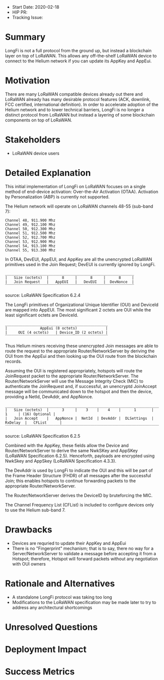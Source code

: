 - Start Date: 2020-02-18
- HIP PR: <!-- leave this empty -->
- Tracking Issue: <!-- leave this empty -->

# Summary
[summary]: #summary

LongFi is not a full protocol from the ground up, but instead a blockchain layer on top of LoRaWAN. This allows any off-the-shelf LoRaWAN device to connect to the Helium network if you can update its AppKey and AppEui.

# Motivation
[motivation]: #motivation

There are many LoRaWAN compatible devices already out there and LoRaWAN already has many desirable protocol features (ACK, downlink, FCC certified, international definition). In order to accelerate adoption of the Helium network and to lower technical barriers, LongFi is no longer a distinct protocol from LoRaWAN but instead a layering of some blockchain components on top of LoRaWAN. 


# Stakeholders
[stakeholders]: #stakeholders

* LoRaWAN device users

# Detailed Explanation
[detailed-explanation]: #detailed-explanation

This initial implementation of LongFi on LoRaWAN focuses on a single method of end-device activation: Over-the-Air Activation (OTAA). Activation by Personalization (ABP) is currently not supported.

The Helium network will operate on LoRaWAN channels 48-55 (sub-band 7):
```
Channel 48, 911.900 Mhz
Channel 49, 912.100 Mhz
Channel 50, 912.300 Mhz
Channel 51, 912.500 Mhz
Channel 52, 912.700 Mhz
Channel 53, 912.900 Mhz
Channel 54, 913.100 Mhz
Channel 55, 913.300 Mhz
```

In OTAA, DevEUI, AppEUI, and AppKey are all the unencrypted LoRaWAN primitives used in the Join Request; DevEUI is currently ignored by LongFi.

```
___________________________________________________________
|   Size (octets)  |      8     |      8     |      8     |
|   Join Request   |   AppEUI   |   DevEUI   |  DevNonce  |
‾‾‾‾‾‾‾‾‾‾‾‾‾‾‾‾‾‾‾‾‾‾‾‾‾‾‾‾‾‾‾‾‾‾‾‾‾‾‾‾‾‾‾‾‾‾‾‾‾‾‾‾‾‾‾‾‾‾‾
```
source: LoRaWAN Specification 6.2.4 

The LongFi primitives of Organizational Unique Identifier (OUI) and DeviceId are mapped into AppEUI. The most significant 2 octets are OUI while the least significant octets are DeviceId.

```
_______________________________________________
|               AppEui (8 octets)             |
|     OUI (4 octets)   | Device_ID (2 octets) |
‾‾‾‾‾‾‾‾‾‾‾‾‾‾‾‾‾‾‾‾‾‾‾‾‾‾‾‾‾‾‾‾‾‾‾‾‾‾‾‾‾‾‾‾‾‾‾
```

Thus Helium miners receiving these unencrypted Join messages are able to route the request to the appropriate Router/NetworkServer by deriving the OUI from the AppEui and then looking up the OUI route from the blockchain records.

Assuming the OUI is registered appropriately, hotspots will route the JoinRequest packet to the appropriate Router/NetworkServer. The Router/NetworkServer will use the Message Integrity Check (MIC) to authenticate the JoinRequest and, if successful, an unencryptd JoinAccept message will be communicated down to the hotspot and then the device, providing a NetId, DevAddr, and AppNonce. 

```
_______________________________________________________________________________________________
|   Size (octets)  |      3     |    3    |    4    |      1       |    1     | (16) Optional |
|   Join Accept    |   AppNonce |  NetId  | DevAddr |  DLSettings  | RxDelay  |   CFList      |
‾‾‾‾‾‾‾‾‾‾‾‾‾‾‾‾‾‾‾‾‾‾‾‾‾‾‾‾‾‾‾‾‾‾‾‾‾‾‾‾‾‾‾‾‾‾‾‾‾‾‾‾‾‾‾‾‾‾‾‾‾‾‾‾‾‾‾‾‾‾‾‾‾‾‾‾‾‾‾‾‾‾‾‾‾‾‾‾‾‾‾‾‾‾‾
```
source: LoRaWAN Specification 6.2.5 

Combined with the AppKey, these fields allow the Device and Router/NetworkServer to derive the same NwkSKey and AppSKey (LoRaWAN Specification 6.2.5). Henceforth, payloads are encrypted using NwkSkey and AppSkey (LoRaWAN Specification 4.3.3).

The DevAddr is used by LongFi to indicate the OUI and this will be part of the Frame Header Structure (FHDR) of all messages after the successful Join; this enables hotspots to continue forwarding packets to the appropriate Router/NetworkServer.

The Router/NetworkServer derives the DeviceID by bruteforcing the MIC.

The Channel Frequency List (CFList) is included to configure devices only to use the Helium sub-band 7.

# Drawbacks
[drawbacks]: #drawbacks

- Devices are requried to update their AppKey and AppEui
- There is no "Fingerprint" mechanism; that is to say, there no way for a Server/NetworkServer to validate a message before accepting it from a Hotspot; therefore, Hotspot will forward packets without any negotiation with OUI owners

# Rationale and Alternatives
[alternatives]: #rationale-and-alternatives

- A standalone LongFi protocol was taking too long
- Modifications to the LoRaWAN specification may be made later to try to address any architectural shortcomings

# Unresolved Questions
[unresolved]: #unresolved-questions


# Deployment Impact
[deployment-impact]: #deployment-impact


# Success Metrics
[success-metrics]: #success-metrics

